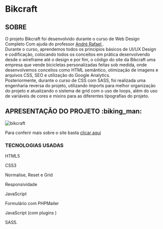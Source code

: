 # Bikcraft

<h2> SOBRE </h2>

<p> O projeto Bikcraft foi desenvolvido durante o curso de Web Design Completo Com ajuda do professor <a href="https://andrerafael.com" target="_blank"> André Rafael </a>. <br> Durante o curso, aprendemos todos os princípios básicos de UI/UX Design e codificação, colocando todos os conceitos em prática desenvolvendo desde o wireframe até o design e por fim, o código do site da Bikcraft uma empresa que vende bicicletas personalizadas feitas sob medida, onde desenvolvemos conceitos como HTML semântico, otimização de imagens e arquivos CSS, SEO e utilização do Google Analytics.
<br> Posteriormente, durante o curso de CSS com SASS, foi realizada uma engenharia reversa do projeto, utilizando imports para melhor organização do projeto e atualizando o sistema de grid com o uso de loops, além do uso de variáveis de cores e mixins para as diferentes tipografias do projeto. </p>

<h2> APRESENTAÇÃO DO PROJETO :biking_man: </h2>

![bikcraft](https://user-images.githubusercontent.com/61089592/139556444-3b4e74f2-fd14-41d6-8530-7ea6b85442fa.gif)

Para conferir mais sobre o site basta <a href="#" target="_blank"> clicar aqui </a> 

<h3> TECNOLOGIAS USADAS </h3>

HTML5

CSS3

Normalise, Reset e Grid

Responsividade

JavaScript


Formulário com PHPMailer


JavaScript (com  plugins )

SASS.
